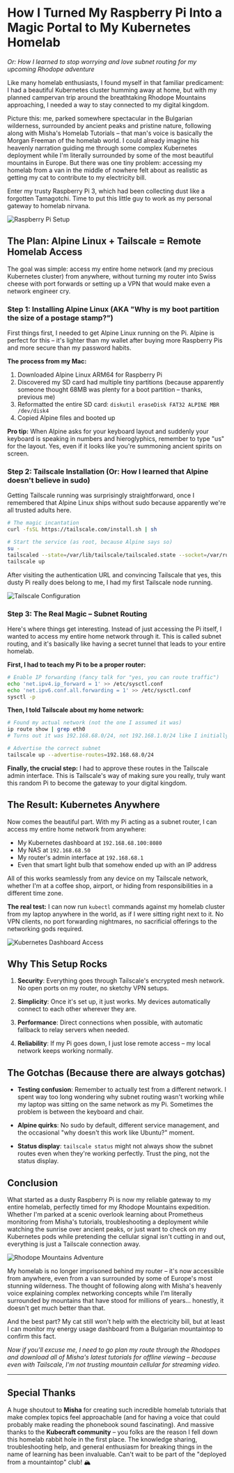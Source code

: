 # How I Turned My Raspberry Pi Into a Magic Portal to My Kubernetes Homelab

*Or: How I learned to stop worrying and love subnet routing for my upcoming Rhodope adventure*

Like many homelab enthusiasts, I found myself in that familiar predicament: I had a beautiful Kubernetes cluster humming away at home, but with my planned campervan trip around the breathtaking Rhodope Mountains approaching, I needed a way to stay connected to my digital kingdom. 

Picture this: me, parked somewhere spectacular in the Bulgarian wilderness, surrounded by ancient peaks and pristine nature, following along with Misha's Homelab Tutorials – that man's voice is basically the Morgan Freeman of the homelab world. I could already imagine his heavenly narration guiding me through some complex Kubernetes deployment while I'm literally surrounded by some of the most beautiful mountains in Europe. But there was one tiny problem: accessing my homelab from a van in the middle of nowhere felt about as realistic as getting my cat to contribute to my electricity bill.

Enter my trusty Raspberry Pi 3, which had been collecting dust like a forgotten Tamagotchi. Time to put this little guy to work as my personal gateway to homelab nirvana.

![Raspberry Pi Setup](assets/img/IMG_9552.jpeg)

## The Plan: Alpine Linux + Tailscale = Remote Homelab Access

The goal was simple: access my entire home network (and my precious Kubernetes cluster) from anywhere, without turning my router into Swiss cheese with port forwards or setting up a VPN that would make even a network engineer cry.

### Step 1: Installing Alpine Linux (AKA "Why is my boot partition the size of a postage stamp?")

First things first, I needed to get Alpine Linux running on the Pi. Alpine is perfect for this – it's lighter than my wallet after buying more Raspberry Pis and more secure than my password habits.

**The process from my Mac:**
1. Downloaded Alpine Linux ARM64 for Raspberry Pi
2. Discovered my SD card had multiple tiny partitions (because apparently someone thought 68MB was plenty for a boot partition – thanks, previous me)
3. Reformatted the entire SD card: `diskutil eraseDisk FAT32 ALPINE MBR /dev/disk4`
4. Copied Alpine files and booted up

**Pro tip:** When Alpine asks for your keyboard layout and suddenly your keyboard is speaking in numbers and hieroglyphics, remember to type "us" for the layout. Yes, even if it looks like you're summoning ancient spirits on screen.

### Step 2: Tailscale Installation (Or: How I learned that Alpine doesn't believe in sudo)

Getting Tailscale running was surprisingly straightforward, once I remembered that Alpine Linux ships without sudo because apparently we're all trusted adults here.

```bash
# The magic incantation
curl -fsSL https://tailscale.com/install.sh | sh

# Start the service (as root, because Alpine says so)
su -
tailscaled --state=/var/lib/tailscale/tailscaled.state --socket=/var/run/tailscale/tailscaled.sock &
tailscale up
```

After visiting the authentication URL and convincing Tailscale that yes, this dusty Pi really does belong to me, I had my first Tailscale node running.

![Tailscale Configuration](assets/img/IMG_9576.jpeg)

### Step 3: The Real Magic – Subnet Routing

Here's where things get interesting. Instead of just accessing the Pi itself, I wanted to access my entire home network through it. This is called subnet routing, and it's basically like having a secret tunnel that leads to your entire homelab.

**First, I had to teach my Pi to be a proper router:**

```bash
# Enable IP forwarding (fancy talk for "yes, you can route traffic")
echo 'net.ipv4.ip_forward = 1' >> /etc/sysctl.conf
echo 'net.ipv6.conf.all.forwarding = 1' >> /etc/sysctl.conf
sysctl -p
```

**Then, I told Tailscale about my home network:**

```bash
# Found my actual network (not the one I assumed it was)
ip route show | grep eth0
# Turns out it was 192.168.68.0/24, not 192.168.1.0/24 like I initially thought

# Advertise the correct subnet
tailscale up --advertise-routes=192.168.68.0/24
```

**Finally, the crucial step:** I had to approve these routes in the Tailscale admin interface. This is Tailscale's way of making sure you really, truly want this random Pi to become the gateway to your digital kingdom.

## The Result: Kubernetes Anywhere

Now comes the beautiful part. With my Pi acting as a subnet router, I can access my entire home network from anywhere:

- My Kubernetes dashboard at `192.168.68.100:8080` 
- My NAS at `192.168.68.50`
- My router's admin interface at `192.168.68.1`
- Even that smart light bulb that somehow ended up with an IP address

All of this works seamlessly from any device on my Tailscale network, whether I'm at a coffee shop, airport, or hiding from responsibilities in a different time zone.

**The real test:** I can now run `kubectl` commands against my homelab cluster from my laptop anywhere in the world, as if I were sitting right next to it. No VPN clients, no port forwarding nightmares, no sacrificial offerings to the networking gods required.

![Kubernetes Dashboard Access](assets/img/9FF62307-306A-4887-9FEA-9A0206F78CB6_1_102_o.jpeg)

## Why This Setup Rocks

1. **Security**: Everything goes through Tailscale's encrypted mesh network. No open ports on my router, no sketchy VPN setups.

2. **Simplicity**: Once it's set up, it just works. My devices automatically connect to each other wherever they are.

3. **Performance**: Direct connections when possible, with automatic fallback to relay servers when needed.

4. **Reliability**: If my Pi goes down, I just lose remote access – my local network keeps working normally.

## The Gotchas (Because there are always gotchas)

- **Testing confusion**: Remember to actually test from a different network. I spent way too long wondering why subnet routing wasn't working while my laptop was sitting on the same network as my Pi. Sometimes the problem is between the keyboard and chair.

- **Alpine quirks**: No sudo by default, different service management, and the occasional "why doesn't this work like Ubuntu?" moment.

- **Status display**: `tailscale status` might not always show the subnet routes even when they're working perfectly. Trust the ping, not the status display.

## Conclusion

What started as a dusty Raspberry Pi is now my reliable gateway to my entire homelab, perfectly timed for my Rhodope Mountains expedition. Whether I'm parked at a scenic overlook learning about Prometheus monitoring from Misha's tutorials, troubleshooting a deployment while watching the sunrise over ancient peaks, or just want to check on my Kubernetes pods while pretending the cellular signal isn't cutting in and out, everything is just a Tailscale connection away.

![Rhodope Mountains Adventure](assets/img/F710971F-3A4E-48F5-B5BB-881502CF4D8F_4_5005_c.jpeg)

My homelab is no longer imprisoned behind my router – it's now accessible from anywhere, even from a van surrounded by some of Europe's most stunning wilderness. The thought of following along with Misha's heavenly voice explaining complex networking concepts while I'm literally surrounded by mountains that have stood for millions of years... honestly, it doesn't get much better than that.

And the best part? My cat still won't help with the electricity bill, but at least I can monitor my energy usage dashboard from a Bulgarian mountaintop to confirm this fact.

*Now if you'll excuse me, I need to go plan my route through the Rhodopes and download all of Misha's latest tutorials for offline viewing – because even with Tailscale, I'm not trusting mountain cellular for streaming video.*

---

## Special Thanks

A huge shoutout to **Misha** for creating such incredible homelab tutorials that make complex topics feel approachable (and for having a voice that could probably make reading the phonebook sound fascinating). And massive thanks to the **Kubecraft community** – you folks are the reason I fell down this homelab rabbit hole in the first place. The knowledge sharing, troubleshooting help, and general enthusiasm for breaking things in the name of learning has been invaluable. Can't wait to be part of the "deployed from a mountaintop" club! 🏔️
